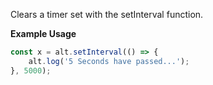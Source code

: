 Clears a timer set with the setInterval function.

**Example Usage**

```js
const x = alt.setInterval(() => {
    alt.log('5 Seconds have passed...');
}, 5000);
```
